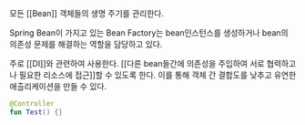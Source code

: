 모든 [[Bean]] 객체들의 생명 주기를 관리한다. 

Spring Bean이 가지고 있는 Bean Factory는 bean인스턴스를 생성하거나 bean의 의존성 문제를 해결하는 역할을 담당하고 있다. 

주로 [[DI]]와 관련하여 사용한다.
[[다른 bean들간에 의존성을 주입하여 서로 협력하고나 필요한 리소스에 접근]]할 수 있도록 한다. 
이를 통해 객체 간 결합도를 낮추고 유연한 애츨리케이션을 만들 수  있다.


```Kotlin
@Controller
fun Test() {}
```

